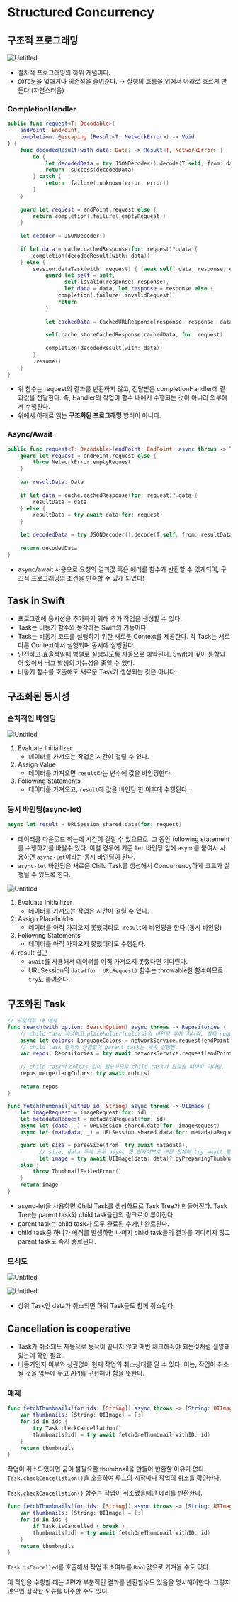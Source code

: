 # Structured Concurrency

## 구조적 프로그래밍

![Untitled](Images/structured_concurrency_1.png)

- 절차적 프로그래밍의 하위 개념이다.
- `GOTO`문을 없애거나 의존성을 줄여준다. → 실행의 흐름을 위에서 아래로 흐르게 만든다.(자연스러움)

### CompletionHandler

```swift
public func request<T: Decodable>(
    endPoint: EndPoint,
    completion: @escaping (Result<T, NetworkError>) -> Void
) {
    func decodedResult(with data: Data) -> Result<T, NetworkError> {
        do {
            let decodedData = try JSONDecoder().decode(T.self, from: data)
            return .success(decodedData)
        } catch {
            return .failure(.unknown(error: error))
        }
    }
    
    guard let request = endPoint.request else {
        return completion(.failure(.emptyRequest))
    }
    
    let decoder = JSONDecoder()
    
    if let data = cache.cachedResponse(for: request)?.data {
        completion(decodedResult(with: data))
    } else {
        session.dataTask(with: request) { [weak self] data, response, error in
            guard let self = self,
                  self.isValid(response: response),
                  let data = data, let response = response else {
                completion(.failure(.invalidRequest))
                return
            }
            
            let cachedData = CachedURLResponse(response: response, data: data)
            
            self.cache.storeCachedResponse(cachedData, for: request)
            
            completion(decodedResult(with: data))
        }
        .resume()
    }
}
```

- 위 함수는 request의 결과를 반환하지 않고, 전달받은 completionHandler에 결과값을 전달한다.
즉, Handler의 작업이 함수 내에서 수행되는 것이 아니라 외부에서 수행된다.
- 위에서 아래로 읽는 **구조화된 프로그래밍** 방식이 아니다.

### Async/Await

```swift
public func request<T: Decodable>(endPoint: EndPoint) async throws -> T {
    guard let request = endPoint.request else {
        throw NetworkError.emptyRequest
    }
    
    var resultData: Data
    
    if let data = cache.cachedResponse(for: request)?.data {
        resultData = data
    } else {
        resultData = try await data(for: request)
    }
    
    let decodedData = try JSONDecoder().decode(T.self, from: resultData)
    
    return decodedData
}
```

- async/await 사용으로 요청의 결과값 혹은 에러를 함수가 반환할 수 있게되어, 구조적 프로그래밍의 조건을 만족할 수 있게 되었다!

## Task in Swift

- 프로그램에 동시성을 추가하기 위해 추가 작업을 생성할 수 있다.
- Task는 비동기 함수와 동작하는 Swift의 기능이다.
- Task는 비동기 코드를 실행하기 위한 새로운 Context를 제공한다.
각 Task는 서로 다른 Context에서 실행되며 동시에 실행된다.
- 안전하고 효율적일때 병렬로 실행되도록 자동으로 예약된다.
Swift에 깊이 통합되어 있어서 버그 발생의 가능성을 줄일 수 있다.
- 비동기 함수를 호출해도 새로운 Task가 생성되는 것은 아니다.

## 구조화된 동시성

### 순차적인 바인딩

![Untitled](Images/structured_concurrency_2.png)

1. Evaluate Initiallizer
    - 데이터를 가져오는 작업은 시간이 걸릴 수 있다.
2. Assign Value
    - 데이터를 가져오면 `result`라는 변수에 값을 바인딩한다.
3. Following Statements
    - 데이터를 가져오고, `result`에 값을 바인딩 한 이후에 수행된다.

### 동시 바인딩(async-let)

```swift
async let result = URLSession.shared.data(for: request)
```

- 데이터를 다운로드 하는데 시간이 걸릴 수 있으므로, 그 동안 following statement를 수행하기를 바랄수 있다. 이럴 경우에 기존 `let` 바인딩 앞에 `async`를 붙여서 사용하면 `async-let`이라는 동시 바인딩이 된다.
- `async-let` 바인딩은 새로운 Child Task를 생성해서 Concurrency하게 코드가 실행될 수 있도록 한다.

![Untitled](Images/structured_concurrency_3.png)

1. Evaluate Initiallizer
    - 데이터를 가져오는 작업은 시간이 걸릴 수 있다.
2. Assign Placeholder
    - 데이터를 아직 가져오지 못했더라도, `result`에 바인딩을 한다.(동시 바인딩)
3. Following Statements
    - 데이터를 아직 가져오지 못했더라도 수행된다.
4. result 접근
    - `await`를 사용해서 데이터를 아직 가져오지 못했다면 기다린다.
    - URLSession의 `data(for: URLRequest)` 함수는 throwable한 함수이므로 `try`도 붙여준다.

## 구조화된 Task

```swift
// 프로젝트 내 예제
func search(with option: SearchOption) async throws -> Repositories {
    // child task 생성하고 placeholder(colors)와 바인딩 후에 지나감. 실제 request는 child task 에서 수행됨.
    async let colors: LanguageColors = networkService.request(endPoint: .langColor)
    // child task 결과와 상관없이 parent task는 계속 실행됨.
    var repos: Repositories = try await networkService.request(endPoint: .search(option: option))
    
    // child task의 colors 값이 필요하므로 child task가 완료될 떄까지 기다림.
    repos.merge(langColors: try await colors)
    
    return repos
}

func fetchThumbnail(withID id: String) async throws -> UIImage {
    let imageRequest = imageRequest(for: id)
    let metadataRequest = metadataRequest(for: id)
    async let (data, _) = URLSession.shared.data(for: imageRequest)
    async let (matadata, _) = URLSession.shared.data(for: metadataRequest)

    guard let size = parseSize(from: try await matadata),
          // size, data 두개 모두 async 한 인자이므로 구문 전체에 try await 붙여줘도 된다.
          let image = try await UIImage(data: data)?.byPreparingThumbnail(ofSize: size)
    else {
        throw ThumbnailFailedError()
    }
    return image
}
```

- async-let을 사용하면 Child Task를 생성하므로 Task Tree가 만들어진다.
Task Tree는 parent task와 child task들간의 링크로 이루어진다.
- parent task는 child task가 모두 완료된 후에만 완료된다.
- child task중 하나가 에러를 발생하면 나머지 child task들의 결과를 기다리지 않고 parent task도 즉시 종료된다.

### 모식도

![Untitled](Images/structured_concurrency_4.png)

![Untitled](Images/structured_concurrency_5.png)

- 상위 Task인 data가 취소되면 하위 Task들도 함께 취소된다.

## ****Cancellation is cooperative****

- Task가 취소돼도 자동으로 동작이 끝나지 않고 매번 체크해줘야 되는것처럼 설명돼있는데 확인 필요..
- 비동기인지 여부와 상관없이 현재 작업의 취소상태를 알 수 있다.
이는, 작업이 취소될 것을 염두에 두고 API를 구현해야 함을 뜻한다.

### 예제

```swift
func fetchThumbnails(for ids: [String]) async throws -> [String: UIImage] {
    var thumbnails: [String: UIImage] = [:]
    for id in ids {
        try Task.checkCancellation()
        thumbnails[id] = try await fetchOneThumbnail(withID: id)
    }
    return thumbnails
}
```

작업이 취소되었다면 굳이 불필요한 thumbnail을 만들어 반환할 이유가 없다. `Task.checkCancellation()`을 호출하여 루프의 시작마다 작업의 취소를 확인한다.

`Task.checkCancellation()` 함수는 작업이 취소됐을때만 에러를 반환한다.

```swift
func fetchThumbnails(for ids: [String]) async throws -> [String: UIImage] {
    var thumbnails: [String: UIImage] = [:]
    for id in ids {
        if Task.isCancelled { break }
        thumbnails[id] = try await fetchOneThumbnail(withID: id)
    }
    return thumbnails
}
```

`Task.isCancelled`를 호출해서 작업 취소여부를 `Bool`값으로 가져올 수도 있다.

이 작업을 수행할 때는 API가 부분적인 결과를 반환할수도 있음을 명시해야한다. 그렇지 않으면 심각한 오류를 마주할 수도 있다.
